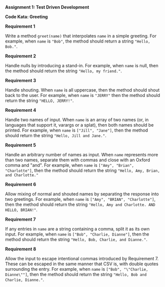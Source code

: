 **Assignment 1: Test Driven Development**

**Code Kata: Greeting**

**Requirement 1**

Write a method `greet(name)` that interpolates `name` in a simple greeting. For example, when
`name` is `"Bob"`, the method should return a string `"Hello, Bob."`.

**Requirement 2**

Handle nulls by introducing a stand-in. For example, when `name` is null, then the method
should return the string `"Hello, my friend."`.

**Requirement 3**

Handle shouting. When `name` is all uppercase, then the method should shout back to the user.
For example, when `name` is `"JERRY"` then the method should return the string `"HELLO, JERRY!"`.

**Requirement 4**

Handle two names of input. When `name` is an array of two names (or, in languages that support
it, varargs or a splat), then both names should be printed. For example, when `name` is
`["Jill", "Jane"]`, then the method should return the string `"Hello, Jill and Jane."`.

**Requirement 5**

Handle an arbitrary number of names as input. When `name` represents more than two names,
separate them with commas and close with an Oxford comma and "and". For example, when `name`
is `["Amy", "Brian", "Charlotte"]`, then the method should return the string `"Hello, Amy, Brian,  and Charlotte."`

**Requirement 6**

Allow mixing of normal and shouted names by separating the response into two greetings.
For example, when `name` is `["Amy", "BRIAN", "Charlotte"]`, then the method should return
the string `"Hello, Amy and Charlotte. AND HELLO, BRIAN!"`.

**Requirement 7**

If any entries in `name` are a string containing a comma, split it as its own input. For
example, when `name` is `["Bob", "Charlie, Dianne"]`, then the method should return the
string `"Hello, Bob, Charlie, and Dianne."`.

**Requirement 8**

Allow the input to escape intentional commas introduced by Requirement 7. These can
be escaped in the same manner that CSV is, with double quotes surrounding the entry.
For example, when `name` is `["Bob", "\"Charlie, Dianne\""]`, then the method should return
the string `"Hello, Bob and Charlie, Dianne."`.